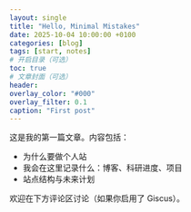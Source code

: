 ```yaml
---
layout: single
title: "Hello, Minimal Mistakes"
date: 2025-10-04 10:00:00 +0100
categories: [blog]
tags: [start, notes]
# 开启目录（可选）
toc: true
# 文章封面（可选）
header:
overlay_color: "#000"
overlay_filter: 0.1
caption: "First post"
---
```


这是我的第一篇文章。内容包括：

- 为什么要做个人站
- 我会在这里记录什么：博客、科研进度、项目
- 站点结构与未来计划

欢迎在下方评论区讨论（如果你启用了 Giscus）。
